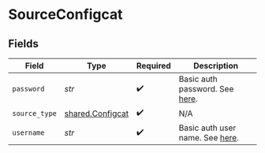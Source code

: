 # SourceConfigcat


## Fields

| Field                                                                                                | Type                                                                                                 | Required                                                                                             | Description                                                                                          |
| ---------------------------------------------------------------------------------------------------- | ---------------------------------------------------------------------------------------------------- | ---------------------------------------------------------------------------------------------------- | ---------------------------------------------------------------------------------------------------- |
| `password`                                                                                           | *str*                                                                                                | :heavy_check_mark:                                                                                   | Basic auth password. See <a href="https://api.configcat.com/docs/#section/Authentication">here</a>.  |
| `source_type`                                                                                        | [shared.Configcat](../../models/shared/configcat.md)                                                 | :heavy_check_mark:                                                                                   | N/A                                                                                                  |
| `username`                                                                                           | *str*                                                                                                | :heavy_check_mark:                                                                                   | Basic auth user name. See <a href="https://api.configcat.com/docs/#section/Authentication">here</a>. |